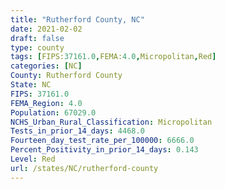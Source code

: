 ```yaml
---
title: "Rutherford County, NC"
date: 2021-02-02
draft: false
type: county
tags: [FIPS:37161.0,FEMA:4.0,Micropolitan,Red]
categories: [NC]
County: Rutherford County
State: NC
FIPS: 37161.0
FEMA_Region: 4.0
Population: 67029.0
NCHS_Urban_Rural_Classification: Micropolitan
Tests_in_prior_14_days: 4468.0
Fourteen_day_test_rate_per_100000: 6666.0
Percent_Positivity_in_prior_14_days: 0.143
Level: Red
url: /states/NC/rutherford-county
---
```



